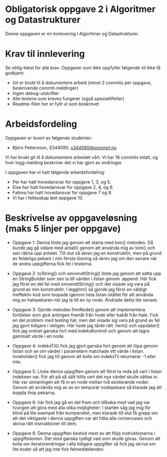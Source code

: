# Obligatorisk oppgave 2 i Algoritmer og Datastrukturer

Denne oppgaven er en innlevering i Algoritmer og Datastrukturer. 

# Krav til innlevering

Se oblig-tekst for alle krav. Oppgaver som ikke oppfyller følgende vil ikke få godkjent:

* Git er brukt til å dokumentere arbeid (minst 2 commits per oppgave, beskrivende commit-meldinger)	
* Ingen debug-utskrifter
* Alle testene som kreves fungerer (også spesialtilfeller)
* Readme-filen her er fyllt ut som beskrevet

# Arbeidsfordeling

Oppgaven er levert av følgende studenter:
* Björn Pettersson, S344080, s344080@oslomet.no

Vi har brukt git til å dokumentere arbeidet vårt. Vi har 16 commits totalt, og hver logg-melding beskriver det vi har gjort av endringer.

I oppgaven har vi hatt følgende arbeidsfordeling:
* Per har hatt hovedansvar for oppgave 1, 3, og 5. 
* Else har hatt hovedansvar for oppgave 2, 4, og 6. 
* Fatima har hatt hovedansvar for oppgave 7 og 8. 
* Vi har i fellesskap løst oppgave 10. 

# Beskrivelse av oppgaveløsning (maks 5 linjer per oppgave)

* Oppgave 1: Denna löste jag genom att starta med tom() metoden. Då kunde jag gå vidare med antall()
genom att använda mig av tom() och sen räkna upp antalet. Till slut så skrev jag en konstruktör,
men på grund av felaktiga pekare i min första lösning så skrev jag om den senare när de andra uppgifterna
fick fel i testerna.

* Oppgave 2: toString() och omvendtString() löste jag genom att sätta upp en StringBuilder som sen la till
värden i listan genom .append. Här fick jag först en del fel med omvendtString() och det visade sig vara på grund
av min konstruktör.
I leggInn() så gjorde jag först en väldigt ineffektiv kod som loopade igenom hela listan istället för att
använda mig av halepekaren när jag la till en ny node. Ändrade detta lite senare.

* Oppgave 3: Gjorde metoden finnNode() genom att implementera forlökker som gick antingen framåt från hode eller
bakåt från hale. Fick en del problem med testing här, men det visade sig vara på grund av fel jag gjort tidigare
i obligen. Här hade jag tänkt rätt.
hent() och oppdater() fick jag ordnat ganska fort med indeksKontroll och genom att lagra gammalt värde i en node.

* Oppgave 4: indeksTil() fick jag gjort ganska fort genom att löpa genom listan och se om värdet i parametern
matchade ett värde i listan. inneholder() fick jag till genom att kolla om indeksTil returnerar -1 eller inte.

* Oppgave 5: Löste denna uppgiften genom att först ta reda på vart i listan indeksen var. För att på så sätt hitta
vart det nya värdet skulle sättas in. Här var utmaningen att få in en node mellan två existerande noder.
Genom att använda mig av av en temporär nodepekare så klarade jag att koppla ihop pekarna.

* Oppgave 6: här fick jag gå en del fram och tillbaka med vad jag var tvungen att göra med alla olika möjligheter.
I starten såg jag mig för blind på lite exempel från kompendiet, men klarade till slut få grepp om att det viktigaste
i denna uppgiften var att hitta alla cornercases och skriva rätt instruktioner till dem.

* Oppgave 8: Denna uppgiften bestod mest av att följa instruktionerna i uppgiftstexten. Det stod ganska tydligt vad
som skulle göras. Genom att kolla om iteratorendringar i alla tidigare uppgifter så fick jag skriva om lite koder så
att jag inte fick felmeddelanden.

